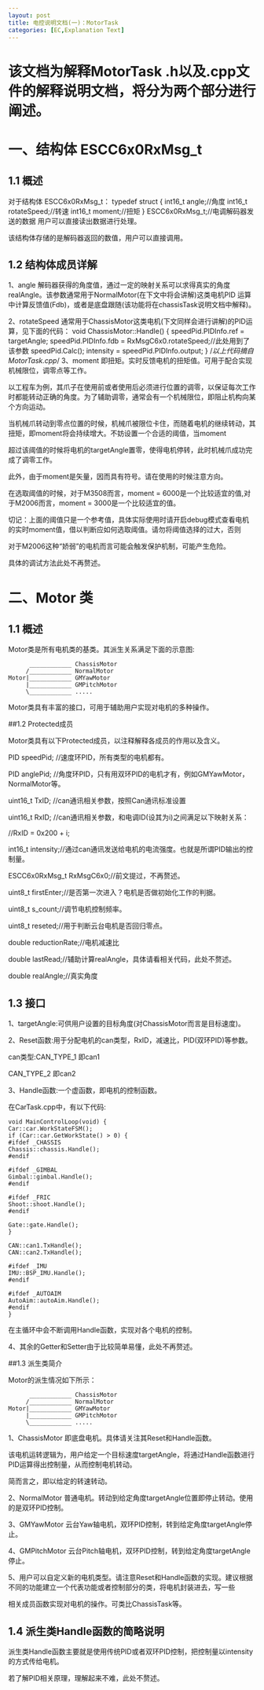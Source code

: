 ```yaml
---
layout: post
title: 电控说明文档(一)：MotorTask
categories: [EC,Explanation Text]
---
```


# 该文档为解释MotorTask .h以及.cpp文件的解释说明文档，将分为两个部分进行阐述。

# 一、结构体 ESCC6x0RxMsg_t

## 1.1 概述

对于结构体 ESCC6x0RxMsg_t：
    typedef struct {
    int16_t angle;//角度
    int16_t rotateSpeed;//转速
    int16_t moment;//扭矩
    } ESCC6x0RxMsg_t;//电调解码器发送的数据 用户可以直接读出数据进行处理。

该结构体存储的是解码器返回的数值，用户可以直接调用。

## 1.2 结构体成员详解
1、angle 解码器获得的角度值，通过一定的映射关系可以求得真实的角度realAngle。该参数通常用于NormalMotor(在下文中将会讲解)这类电机PID
运算中计算反馈值(Fdb)，或者是底盘跟随(该功能将在chassisTask说明文档中解释)。

2、rotateSpeed 通常用于ChassisMotor这类电机(下文同样会进行讲解)的PID运算，见下面的代码：
    void ChassisMotor::Handle() {
    speedPid.PIDInfo.ref = targetAngle;
    speedPid.PIDInfo.fdb = RxMsgC6x0.rotateSpeed;//此处用到了该参数
    speedPid.Calc();
    intensity = speedPid.PIDInfo.output;
    }
/*以上代码摘自MotorTask.cpp*/
3、moment 即扭矩。实时反馈电机的扭矩值。可用于配合实现机械限位，调零点等工作。

以工程车为例，其爪子在使用前或者使用后必须进行位置的调零，以保证每次工作时都能转动正确的角度。为了辅助调零，通常会有一个机械限位，即阻止机构向某个方向运动。

当机械爪转动到零点位置的时候，机械爪被限位卡住，而随着电机的继续转动，其扭矩，即moment将会持续增大。不妨设置一个合适的阈值，当moment

超过该阈值的时候将电机的targetAngle置零，使得电机停转，此时机械爪成功完成了调零工作。

此外，由于moment是矢量，因而具有符号。请在使用的时候注意方向。

在选取阈值的时候，对于M3508而言，moment = 6000是一个比较适宜的值,对于M2006而言，moment = 3000是一个比较适宜的值。

切记：上面的阈值只是一个参考值，具体实际使用时请开启debug模式查看电机的实时moment值，借以判断应如何选取阈值。请勿将阈值选择的过大，否则

对于M2006这种“娇弱”的电机而言可能会触发保护机制，可能产生危险。

具体的调试方法此处不再赘述。

# 二、Motor 类

## 1.1 概述

Motor类是所有电机类的基类。其派生关系满足下面的示意图:

          ____________ ChassisMotor
         /____________ NormalMotor
    Motor|____________ GMYawMotor
         |____________ GMPitchMotor
         \____________ .....

Motor类具有丰富的接口，可用于辅助用户实现对电机的多种操作。

##1.2 Protected成员

Motor类具有以下Protected成员，以注释解释各成员的作用以及含义。

PID speedPid; //速度环PID，所有类型的电机都有。

PID anglePid; //角度环PID，只有用双环PID的电机才有，例如GMYawMotor，NormalMotor等。

uint16_t TxID; //can通讯相关参数，按照Can通讯标准设置

uint16_t RxID; //can通讯相关参数，和电调ID(设其为i)之间满足以下映射关系：

//RxID = 0x200 + i;

int16_t intensity;//通过can通讯发送给电机的电流强度。也就是所谓PID输出的控制量。

ESCC6x0RxMsg_t RxMsgC6x0;//前文提过，不再赘述。

uint8_t firstEnter;//是否第一次进入？电机是否做初始化工作的判据。

uint8_t s_count;//调节电机控制频率。

uint8_t reseted;//用于判断云台电机是否回归零点。

double reductionRate;//电机减速比

double lastRead;//辅助计算realAngle，具体请看相关代码，此处不赘述。

double realAngle;//真实角度

## 1.3 接口

1、targetAngle:可供用户设置的目标角度(对ChassisMotor而言是目标速度)。

2、Reset函数:用于分配电机的can类型，RxID，减速比，PID(双环PID)等参数。

can类型:CAN_TYPE_1 即can1

CAN_TYPE_2 即can2

3、Handle函数:一个虚函数，即电机的控制函数。

在CarTask.cpp中，有以下代码:

    void MainControlLoop(void) {
    Car::car.WorkStateFSM();
    if (Car::car.GetWorkState() > 0) {
    #ifdef _CHASSIS
    Chassis::chassis.Handle();
    #endif
    
    #ifdef _GIMBAL
    Gimbal::gimbal.Handle();
    #endif
    
    #ifdef _FRIC
    Shoot::shoot.Handle();
    #endif
    
    Gate::gate.Handle();
    }
    
    CAN::can1.TxHandle();
    CAN::can2.TxHandle();
    
    #ifdef _IMU
    IMU::BSP_IMU.Handle();
    #endif
    
    #ifdef _AUTOAIM
    AutoAim::autoAim.Handle();
    #endif
    }

在主循环中会不断调用Handle函数，实现对各个电机的控制。

4、其余的Getter和Setter由于比较简单易懂，此处不再赘述。

##1.3 派生类简介

Motor的派生情况如下所示：

          ____________ ChassisMotor
         /____________ NormalMotor
    Motor|____________ GMYawMotor
         |____________ GMPitchMotor
         \____________ .....

1、ChassisMotor 即底盘电机。具体请关注其Reset和Handle函数。

该电机运转逻辑为，用户给定一个目标速度targetAngle，将通过Handle函数进行PID运算得出控制量，从而控制电机转动。

简而言之，即以给定的转速转动。

2、NormalMotor 普通电机。转动到给定角度targetAngle位置即停止转动。使用的是双环PID控制。

3、GMYawMotor 云台Yaw轴电机，双环PID控制，转到给定角度targetAngle停止。

4、GMPitchMotor 云台Pitch轴电机，双环PID控制，转到给定角度targetAngle停止。

5、用户可以自定义新的电机类型。请注意Reset和Handle函数的实现。建议根据不同的功能建立一个代表功能或者控制部分的类，将电机封装进去，写一些

相关成员函数实现对电机的操作。可类比ChassisTask等。

## 1.4 派生类Handle函数的简略说明

派生类Handle函数主要就是使用传统PID或者双环PID控制，把控制量以intensity的方式传给电机。

若了解PID相关原理，理解起来不难，此处不赘述。